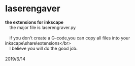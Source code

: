 # laserengaver
**the extensions for inkscape**
<br>&ensp;&ensp;the major file is laserengraver.py</br>
<br>&ensp;&ensp;if you don't create a G-code,you can copy all files into your inkscape\share\extensions\</br>
<br>&ensp;&ensp;I believe you will do the good job.</br>
<br>2019/6/14</br>
